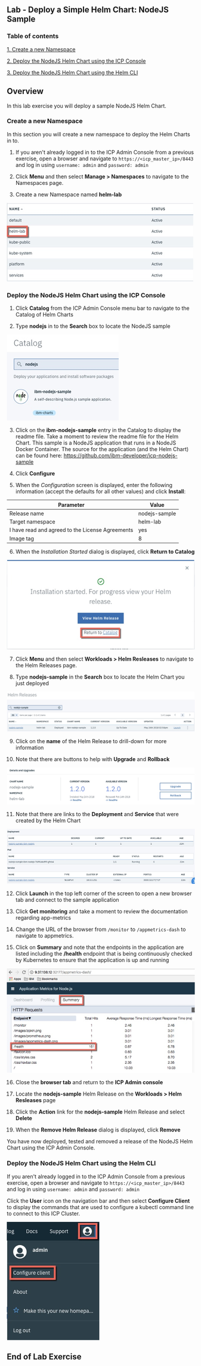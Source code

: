 Lab - Deploy a Simple Helm Chart: NodeJS Sample
---

### Table of contents
[1. Create a new Namespace](#namespace)

[2. Deploy the NodeJS Helm Chart using the ICP Console](#consoleDeploy)

[3. Deploy the NodeJS Helm Chart using the Helm CLI](#cmdDeploy)

## Overview
In this lab exercise you will deploy a sample NodeJS Helm Chart.

### Create a new Namespace <a name="namespace"></a>
In this section you will create a new namespace to deploy the Helm Charts in to.

1) If you aren't already logged in to the ICP Admin Console from a previous exercise, open a browser and navigate to `https://<icp_master_ip>/8443` and log in using `username: admin` and `password: admin`

2) Click **Menu** and then select **Manage > Namespaces** to navigate to the Namespaces page.

3) Create a new Namespace named **helm-lab**

![Namespace](images/helm101/namespace.jpg)

### Deploy the NodeJS Helm Chart using the ICP Console <a name="consoleDeploy"></a>
1) Click **Catalog** from the ICP Admin Console menu bar to navigate to the Catalog of Helm Charts

2) Type **nodejs** in to the **Search** box to locate the NodeJS sample

![Namespace](images/helm101/search.jpg)

3) Click on the **ibm-nodejs-sample** entry in the Catalog to display the readme file. Take a moment to review the readme file for the Helm Chart. This sample is a NodeJS application that runs in a NodeJS Docker Container. The source for the application (and the Helm Chart) can be found here: https://github.com/ibm-developer/icp-nodejs-sample

4) Click **Configure**

5) When the *Configuration* screen is displayed, enter the following information (accept the defaults for all other values) and click **Install**:

| Parameter       | Value |
| ------------- |-------------|
| Release name     | nodejs-sample |
| Target namespace      | helm-lab      |
| I have read and agreed to the License Agreements | yes      |
| Image tag | 8     |

6) When the *Installation Started* dialog is displayed, click **Return to Catalog**

![Installation Started](images/helm101/installationstarted.jpg)

7) Click **Menu** and then select **Workloads > Helm Resleases** to navigate to the Helm Releases page.

8) Type **nodejs-sample** in the **Search** box to locate the Helm Chart you just deployed

![Helm Release](images/helm101/helmrelease1.jpg)

9) Click on the **name** of the Helm Release to drill-down for more information

10) Note that there are buttons to help with **Upgrade** and **Rollback**

![Upgrade and Rollback](images/helm101/details.jpg)

11) Note that there are links to the **Deployment** and **Service** that were created by the Helm Chart

![Deployment and Service](images/helm101/deploymentdata.jpg)

12) Click **Launch** in the top left corner of the screen to open a new browser tab and connect to the sample application

13) Click **Get monitoring** and take a moment to review the documentation regarding app-metrics

14) Change the URL of the browser from `/monitor` to `/appmetrics-dash` to navigate to appmetrics.

15) Click on **Summary** and note that the endpoints in the application are listed including the **/health** endpoint that is being continuously checked by Kubernetes to ensure that the application is up and running

![Deployment and Service](images/helm101/appmetrics.jpg)

16) Close the **browser tab** and return to the **ICP Admin console**

17) Locate the **nodejs-sample** Helm Release on the **Workloads > Helm Resleases** page

18) Click the **Action** link for the **nodejs-sample** Helm Release and select **Delete**

19) When the **Remove Helm Release** dialog is displayed, click **Remove**

You have now deployed, tested and removed a release of the NodeJS Helm Chart using the ICP Admin Console.

### Deploy the NodeJS Helm Chart using the Helm CLI <a name="cmdDeploy"></a>
If you aren't already logged in to the ICP Admin Console from a previous exercise, open a browser and navigate to `https://<icp_master_ip>/8443` and log in using `username: admin` and `password: admin`

Click the **User** icon on the navigation bar and then select **Configure Client** to display the commands that are used to configure a kubectl command line to connect to this ICP Cluster.

![Configure Client](images/kubectl/configureclient.jpg)

## End of Lab Exercise
